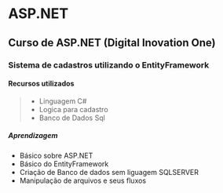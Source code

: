 # ASP.NET

## Curso de ASP.NET (Digital Inovation One)

### Sistema de cadastros utilizando o EntityFramework

#### Recursos utilizados

> - Linguagem C#
> - Logica para cadastro
> - Banco de Dados Sql

##### Aprendizagem 

- Básico sobre ASP.NET
- Básico do EntityFramework
- Criação de Banco de dados sem liguagem SQLSERVER
- Manipulação de arquivos e seus fluxos 